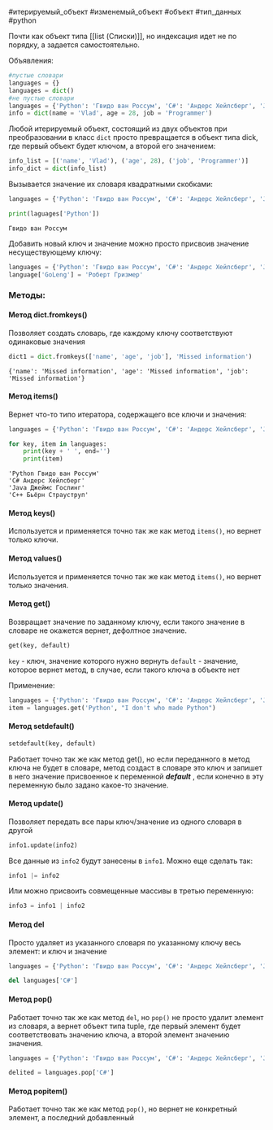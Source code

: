 #итерируемый_объект #изменемый_объект #объект #тип_данных #python 

Почти как объект типа [[list (Списки)]], но индексация идет не по порядку, а задается самостоятельно.

Объявления:
```python
#пустые словари
languages = {}
languages = dict()
#не пустые словари
languages = {'Python': 'Гвидо ван Россум', 'C#': 'Андерс Хейлсберг', 'Java': 'Джеймс Гослинг', 'C++': 'Бьёрн Страуструп'}
info = dict(name = 'Vlad', age = 28, job = 'Programmer')
```
Любой итерируемый объект, состоящий из двух объектов при преобразовании в класс `dict` просто превращается в объект типа dick, где первый объект будет ключом, а второй его значением:
```python
info_list = [('name', 'Vlad'), ('age', 28), ('job', 'Programmer')]
info_dict = dict(info_list)
```
Вызывается значение их словаря квадратными скобками:
```python
languages = {'Python': 'Гвидо ван Россум', 'C#': 'Андерс Хейлсберг', 'Java': 'Джеймс Гослинг', 'C++': 'Бьёрн Страуструп'}

print(laguages['Python'])
```
```
Гвидо ван Россум
```
Добавить новый ключ и значение можно просто присвоив значение несуществующему ключу:
```python
languages = {'Python': 'Гвидо ван Россум', 'C#': 'Андерс Хейлсберг', 'Java': 'Джеймс Гослинг', 'C++': 'Бьёрн Страуструп'}
language['GoLeng'] = 'Роберт Гризмер'
```

### Методы:
#### Метод dict.fromkeys()
Позволяет создать словарь, где каждому ключу соответствуют одинаковые значения
```python
dict1 = dict.fromkeys(['name', 'age', 'job'], 'Missed information')
```
```
{'name': 'Missed information', 'age': 'Missed information', 'job': 'Missed information'}
```
#### Метод items()
Вернет что-то типо итератора, содержащего все ключи и значения:
```python
languages = {'Python': 'Гвидо ван Россум', 'C#': 'Андерс Хейлсберг', 'Java': 'Джеймс Гослинг', 'C++': 'Бьёрн Страуструп'}

for key, item in languages:
	print(key + ' ', end='')
	print(item)
```
```
'Python Гвидо ван Россум'
'C# Андерс Хейлсберг'
'Java Джеймс Гослинг'
'C++ Бьёрн Страуструп'
```
#### Метод keys()
Используется и применяется точно так же как метод `items()`, но вернет только ключи.
#### Метод values()
Используется и применяется точно так же как метод `items()`, но вернет только значения.
#### Метод get()
Возвращает значение по заданному ключу, если такого значение в словаре не окажется вернет, дефолтное значение.
```python
get(key, default)
```
`key` - ключ, значение которого нужно вернуть
`default` - значение, которое вернет метод, в случае, если такого ключа в объекте нет

Применение:
```python
languages = {'Python': 'Гвидо ван Россум', 'C#': 'Андерс Хейлсберг', 'Java': 'Джеймс Гослинг', 'C++': 'Бьёрн Страуструп'}
item = languages.get('Python', "I don't who made Python")
```
#### Метод setdefault()
```python
setdefault(key, default)
```
Работает точно так же как метод get(), но если переданного в метод ключа не будет в словаре, метод создаст в словаре это ключ и запишет в него значение присвоенное к переменной ***default*** , если конечно в эту переменную было задано какое-то значение.
#### Метод update()
Позволяет передать все пары ключ/значение из одного словаря в другой
```python
info1.update(info2)
```
Все данные из `info2` будут занесены в `info1`. Можно еще сделать так:
```python
info1 |= info2
```
Или можно присвоить совмещенные массивы в третью переменную:
```python
info3 = info1 | info2
```
#### Метод del
Просто удаляет из указанного словаря по указанному ключу весь элемент: и ключ и значение
```python
languages = {'Python': 'Гвидо ван Россум', 'C#': 'Андерс Хейлсберг', 'Java': 'Джеймс Гослинг', 'C++': 'Бьёрн Страуструп'}

del languages['C#']
```
#### Метод pop()
Работает точно так же как метод `del`, но `pop()` не просто удалит элемент из словаря, а вернет объект типа tuple, где первый элемент будет соответствовать значению ключа, а второй элемент значению значения.
```python
languages = {'Python': 'Гвидо ван Россум', 'C#': 'Андерс Хейлсберг', 'Java': 'Джеймс Гослинг', 'C++': 'Бьёрн Страуструп'}

delited = languages.pop['C#']
```
#### Метод popitem()
Работает точно так же как метод `pop()`, но вернет не конкретный элемент, а последний добавленный